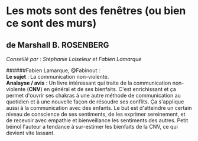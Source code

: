 # Les mots sont des fenêtres (ou bien ce sont des murs)

## de Marshall B. ROSENBERG
 
 
 
*Conseillé par : Stéphanie Loiseleur et Fabien Lamarque* 
 

######Fabien Lamarque, @Fabinout :   
**Le sujet** :  La communication non-violente.    
**Analayse / avis** : Un livre intéressant qui traite de la communication non-violente (**CNV**) en général
et de ses bienfaits. C'est enrichissant et ça permet d'ouvrir ses chakras à une autre méthode 
de communication au quotidien et à une nouvelle façon de résoudre ses conflits. Ça s'applique aussi à la 
communication avec des enfants. Le but est d'atteindre un certain niveau de conscience de ses sentiments, de les exprimer 
sereinement, et de recevoir avec empathie et bienveillance les sentiments des autres.
Petit bémol l'auteur a tendance à sur-estimer les bienfaits de la CNV, ce qui devient vite lassant.  
     

 